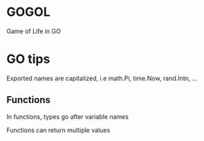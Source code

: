 # GOGOL

Game of Life in GO

# GO tips

Exported names are capitalized, i.e math.Pi, time.Now, rand.Intn, ...

## Functions

In functions, types go after variable names

Functions can return multiple values